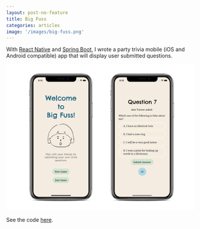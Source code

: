 ```yaml
---
layout: post-no-feature
title: Big Fuss
categories: articles
image: '/images/big-fuss.png'
---
```


With <a target="_blank" href="https://reactnative.dev/">React Native</a> and <a target="_blank" href="https://spring.io/projects/spring-boot">Spring Boot</a>, I wrote a party trivia mobile (iOS and Android compatible) app that will display user submitted questions.

<p align="center">
<img src='/images/big-fuss.png' alt="" width="700px">
</p>

See the code <a target="_blank" href="https://github.com/chuyunshen/big-fuss">here</a>.
